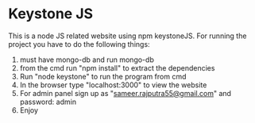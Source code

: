 # Keystone JS
This is a node JS related website using npm keystoneJS. For running the project you have to do the following things:
1. must have mongo-db and run mongo-db
2. from the cmd run "npm install" to extract the dependencies
3. Run "node keystone" to run the program from cmd
4. In the browser type "localhost:3000" to view the website
5. For admin panel sign up as "sameer.rajputra55@gmail.com" and password: admin
5. Enjoy
